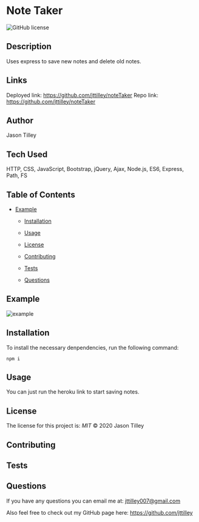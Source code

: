 # Note Taker

![GitHub license](https://img.shields.io/badge/license-MIT-blue.svg)

## Description
Uses express to save new notes and delete old notes.

## Links
Deployed link: https://github.com/jttilley/noteTaker
    Repo link: https://github.com/jttilley/noteTaker

## Author
Jason Tilley

## Tech Used
HTTP, CSS, JavaScript, Bootstrap, jQuery, Ajax, Node.js, ES6, Express, Path, FS

## Table of Contents
* [Example](#example)
  
  
  * [Installation](#installation)
  
  * [Usage](#usage)
  
  * [License](#license)
  
  * [Contributing](#contributing)
  
  * [Tests](#tests)
  
  * [Questions](#questions)
    

## Example
![example](./public/assets/NoteTaker.png)

## Installation
To install the necessary denpendencies, run the following command:
```
npm i
```

## Usage
You can just run the heroku link to start saving notes.

## License
The license for this project is: *MIT* ©  2020 Jason Tilley
  

## Contributing


## Tests


## Questions
If you have any questions you can email me at: jttilley007@gmail.com

Also feel free to check out my GitHub page here: https://github.com/jttilley
  

